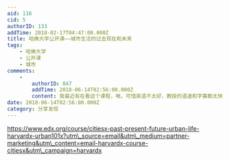 ```yaml
---
aid: 116
cid: 5
authorID: 133
addTime: 2018-02-17T04:47:00.000Z
title: 哈佛大学公开课——城市生活的过去现在和未来
tags:
    - 哈佛大学
    - 公开课
    - 城市
comments:
    -
        authorID: 847
        addTime: 2018-06-14T02:56:00.000Z
        content: 我最近有在看这个课程，唉。可惜英语不太好，教授的语速和字幕都太快，很多都没有理解，只能当听广播了。
date: 2018-06-14T02:56:00.000Z
category: 分享发现
---
```


https://www.edx.org/course/citiesx-past-present-future-urban-life-harvardx-urban101x?utm\_source=email&utm\_medium=partner-marketing&utm\_content=email-harvardx-course-citiesx&utm\_campaign=harvardx
